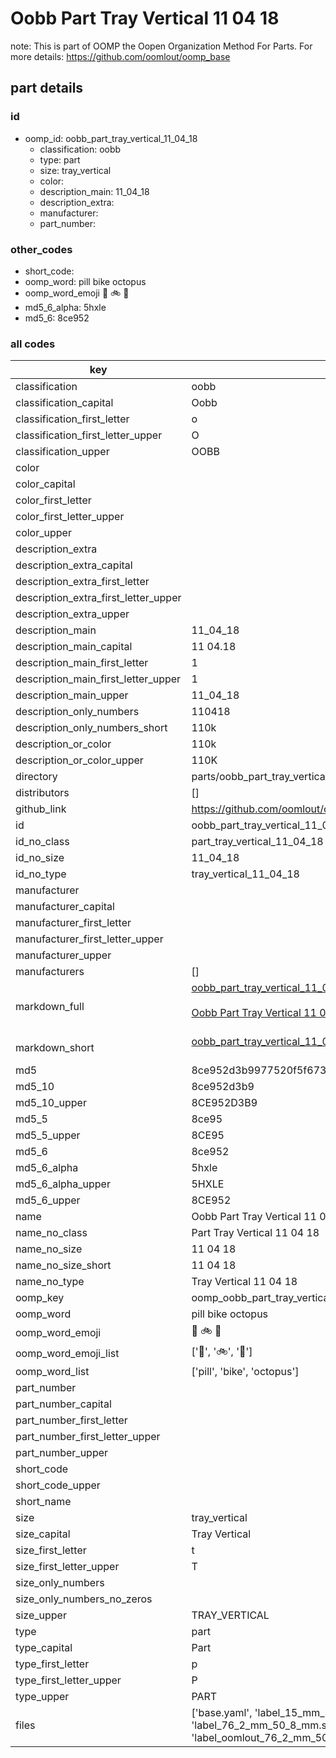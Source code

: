# Oobb Part Tray Vertical 11 04 18  

note: This is part of OOMP the Oopen Organization Method For Parts. For more details: https://github.com/oomlout/oomp_base

##  part details





### id
* oomp_id: oobb_part_tray_vertical_11_04_18
  * classification: oobb
  * type: part
  * size: tray_vertical
  * color: 
  * description_main: 11_04_18
  * description_extra: 
  * manufacturer: 
  * part_number: 

### other_codes
* short_code: 
* oomp_word: pill bike octopus
* oomp_word_emoji :pill: :bike: :octopus:
* md5_6_alpha: 5hxle
* md5_6: 8ce952

### all codes 
| key | value |  
| --- | --- |  
| classification | oobb |  
| classification_capital | Oobb |  
| classification_first_letter | o |  
| classification_first_letter_upper | O |  
| classification_upper | OOBB |  
| color |  |  
| color_capital |  |  
| color_first_letter |  |  
| color_first_letter_upper |  |  
| color_upper |  |  
| description_extra |  |  
| description_extra_capital |  |  
| description_extra_first_letter |  |  
| description_extra_first_letter_upper |  |  
| description_extra_upper |  |  
| description_main | 11_04_18 |  
| description_main_capital | 11 04.18 |  
| description_main_first_letter | 1 |  
| description_main_first_letter_upper | 1 |  
| description_main_upper | 11_04_18 |  
| description_only_numbers | 110418 |  
| description_only_numbers_short | 110k |  
| description_or_color | 110k |  
| description_or_color_upper | 110K |  
| directory | parts/oobb_part_tray_vertical_11_04_18 |  
| distributors | [] |  
| github_link | https://github.com/oomlout/oomlout_oomp_part_src/tree/main/parts/oobb_part_tray_vertical_11_04_18/working |  
| id | oobb_part_tray_vertical_11_04_18 |  
| id_no_class | part_tray_vertical_11_04_18 |  
| id_no_size | 11_04_18 |  
| id_no_type | tray_vertical_11_04_18 |  
| manufacturer |  |  
| manufacturer_capital |  |  
| manufacturer_first_letter |  |  
| manufacturer_first_letter_upper |  |  
| manufacturer_upper |  |  
| manufacturers | [] |  
| markdown_full | [oobb_part_tray_vertical_11_04_18](https://github.com/oomlout/oomlout_oomp_part_src/tree/main/parts/oobb_part_tray_vertical_11_04_18/working)<br>[](https://github.com/oomlout/oomlout_oomp_part_src/tree/main/parts/oobb_part_tray_vertical_11_04_18/working)<br>[Oobb Part Tray Vertical 11 04 18](https://github.com/oomlout/oomlout_oomp_part_src/tree/main/parts/oobb_part_tray_vertical_11_04_18/working)<br><br> |  
| markdown_short | [oobb_part_tray_vertical_11_04_18](https://github.com/oomlout/oomlout_oomp_part_src/tree/main/parts/oobb_part_tray_vertical_11_04_18/working)<br><br> |  
| md5 | 8ce952d3b9977520f5f67394599e7feb |  
| md5_10 | 8ce952d3b9 |  
| md5_10_upper | 8CE952D3B9 |  
| md5_5 | 8ce95 |  
| md5_5_upper | 8CE95 |  
| md5_6 | 8ce952 |  
| md5_6_alpha | 5hxle |  
| md5_6_alpha_upper | 5HXLE |  
| md5_6_upper | 8CE952 |  
| name | Oobb Part Tray Vertical 11 04 18 |  
| name_no_class | Part Tray Vertical 11 04 18 |  
| name_no_size | 11 04 18 |  
| name_no_size_short | 11 04 18 |  
| name_no_type | Tray Vertical 11 04 18 |  
| oomp_key | oomp_oobb_part_tray_vertical_11_04_18 |  
| oomp_word | pill bike octopus |  
| oomp_word_emoji | :pill: :bike: :octopus: |  
| oomp_word_emoji_list | [':pill:', ':bike:', ':octopus:'] |  
| oomp_word_list | ['pill', 'bike', 'octopus'] |  
| part_number |  |  
| part_number_capital |  |  
| part_number_first_letter |  |  
| part_number_first_letter_upper |  |  
| part_number_upper |  |  
| short_code |  |  
| short_code_upper |  |  
| short_name |  |  
| size | tray_vertical |  
| size_capital | Tray Vertical |  
| size_first_letter | t |  
| size_first_letter_upper | T |  
| size_only_numbers |  |  
| size_only_numbers_no_zeros |  |  
| size_upper | TRAY_VERTICAL |  
| type | part |  
| type_capital | Part |  
| type_first_letter | p |  
| type_first_letter_upper | P |  
| type_upper | PART |  
| files | ['base.yaml', 'label_15_mm_30_mm.pdf', 'label_15_mm_30_mm.svg', 'label_76_2_mm_50_8_mm.pdf', 'label_76_2_mm_50_8_mm.svg', 'label_oomlout_76_2_mm_50_8_mm.pdf', 'label_oomlout_76_2_mm_50_8_mm.svg', 'readme.md', 'working.json', 'working.yaml'] |  
